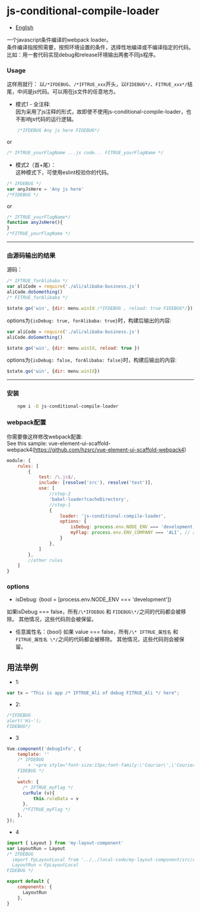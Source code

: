 # js-conditional-compile-loader

- [English](https://github.com/hzsrc/js-conditional-compile-loader/blob/master/readme.md)

一个javascript条件编译的webpack loader。   
条件编译指按照需要，按照环境设置的条件，选择性地编译或不编译指定的代码。   
比如：用一套代码实现debug和release环境输出两套不同js程序。

### Usage
这样用就行：
以`/*IFDEBUG`、`/*IFTRUE_xxx`开头，以`FIDEBUG*/`、`FITRUE_xxx*/`结尾，中间是js代码。可以用在js文件的任意地方。
- 模式1 - 全注释:   
因为采用了js注释的形式，故即使不使用js-conditional-compile-loader，也不影响js代码的运行逻辑。
````js
    /*IFDEBUG Any js here FIDEBUG*/
````
or
````js
/* IFTRUE_yourFlagName ...js code... FITRUE_yourFlagName */
````
- 模式2（首+尾）：   
这种模式下，可使用eslint校验你的代码。
````js
/* IFDEBUG */
var anyJsHere = 'Any js here'
/*FIDEBUG */
````
or
````js
/* IFTRUE_yourFlagName*/ 
function anyJsHere(){
}
/*FITRUE_yourFlagName */
````

----
### 由源码输出的结果
源码：
````js
/* IFTRUE_forAlibaba */
var aliCode = require('./ali/alibaba-business.js')
aliCode.doSomething()
/* FITRUE_forAlibaba */

$state.go('win', {dir: menu.winId /*IFDEBUG , reload: true FIDEBUG*/})
````
options为`{isDebug: true, forAlibaba: true}`时，构建后输出的内容:
````js
var aliCode = require('./ali/alibaba-business.js')
aliCode.doSomething()

$state.go('win', {dir: menu.winId, reload: true })
````

options为`{isDebug: false, forAlibaba: false}`时，构建后输出的内容:
````js
$state.go('win', {dir: menu.winId})
````
----


### 安装
````bash
    npm i -D js-conditional-compile-loader
````

### webpack配置
你需要像这样修改webpack配置:     
See this sample: vue-element-ui-scaffold-webpack4(https://github.com/hzsrc/vue-element-ui-scaffold-webpack4)

````js
module: {
    rules: [
        {
            test: /\.js$/,
            include: [resolve('src'), resolve('test')],
            use: [
                //step-2
                'babel-loader?cacheDirectory',
                //step-1
                {
                    loader: 'js-conditional-compile-loader',
                    options: {
                        isDebug: process.env.NODE_ENV === 'development', // optional, this is default
                        myFlag: process.env.ENV_COMPANY === 'ALI', // any name, used for /* IFTRUE_myFlag ...js code... FITRUE_myFlag */
                    }
                },
            ]
        },
        //other rules
    ]
}
````
### options
- isDebug: {bool = [process.env.NODE_ENV === 'development']}

如果isDebug === false，所有`/\*IFDEBUG` 和 `FIDEBUG\*/`之间的代码都会被移除。 其他情况，这些代码则会被保留。

- 任意属性名：{bool}
如果 value === false，所有`/\* IFTRUE_属性名` 和 `FITRUE_属性名 \*/`之间的代码都会被移除。 其他情况，这些代码则会被保留。

	
## 用法举例

* 1:
````js
var tx = "This is app /* IFTRUE_Ali of debug FITRUE_Ali */ here";
````

* 2:
````js
/*IFDEBUG
alert('Hi~');
FIDEBUG*/
````

* 3
```js
Vue.component('debugInfo', {
    template: ''
    /* IFDEBUG
        + '<pre style="font-size:13px;font-family:\'Courier\',\'Courier New\';z-index:9999;line-height: 1.1;position: fixed;top:0;right:0; pointer-events: none">{{JSON.stringify($attrs.info || "", null, 4).replace(/"(\\w+)":/g, "$1:")}}</pre>'
    FIDEBUG */
    ,
    watch: {
      /* IFTRUE_myFlag */
      curRule (v){
          this.ruleData = v
      },
      /*FITRUE_myFlag */
    },
});
```

* 4
```javascript
import { Layout } from 'my-layout-component'
var LayoutRun = Layout
/* IFDEBUG
  import FpLayoutLocal from '../../local-code/my-layout-component/src/components/layout.vue'
  LayoutRun = FpLayoutLocal
FIDEBUG */

export default {
    components: {
      LayoutRun
    },
}
```
